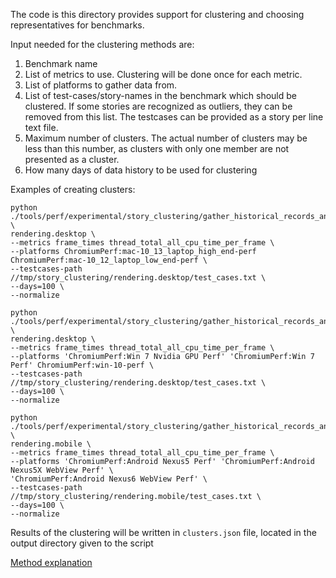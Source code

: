 The code is this directory provides support for clustering and choosing
representatives for benchmarks.

Input needed for the clustering methods are:
1. Benchmark name
2. List of metrics to use.
    Clustering will be done once for each metric.
3. List of platforms to gather data from.
4. List of test-cases/story-names in the benchmark which should be clustered.
    If some stories are recognized as outliers, they can be removed from this
    list. The testcases can be provided as a story per line text file.
5. Maximum number of clusters.
    The actual number of clusters may be less than this number, as clusters
    with only one member are not presented as a cluster.
6. How many days of data history to be used for clustering

Examples of creating clusters:
```shell
python ./tools/perf/experimental/story_clustering/gather_historical_records_and_cluster_stories.py \
rendering.desktop \
--metrics frame_times thread_total_all_cpu_time_per_frame \
--platforms ChromiumPerf:mac-10_13_laptop_high_end-perf ChromiumPerf:mac-10_12_laptop_low_end-perf \
--testcases-path //tmp/story_clustering/rendering.desktop/test_cases.txt \
--days=100 \
--normalize
```

```shell
python ./tools/perf/experimental/story_clustering/gather_historical_records_and_cluster_stories.py \
rendering.desktop \
--metrics frame_times thread_total_all_cpu_time_per_frame \
--platforms 'ChromiumPerf:Win 7 Nvidia GPU Perf' 'ChromiumPerf:Win 7 Perf' ChromiumPerf:win-10-perf \
--testcases-path //tmp/story_clustering/rendering.desktop/test_cases.txt \
--days=100 \
--normalize
```

```shell
python ./tools/perf/experimental/story_clustering/gather_historical_records_and_cluster_stories.py \
rendering.mobile \
--metrics frame_times thread_total_all_cpu_time_per_frame \
--platforms 'ChromiumPerf:Android Nexus5 Perf' 'ChromiumPerf:Android Nexus5X WebView Perf' \
'ChromiumPerf:Android Nexus6 WebView Perf' \
--testcases-path //tmp/story_clustering/rendering.mobile/test_cases.txt \
--days=100 \
--normalize
```

Results of the clustering will be written in `clusters.json` file, located in the output directory given to the script

[Method explanation](https://goto.google.com/chrome-benchmark-clustering)